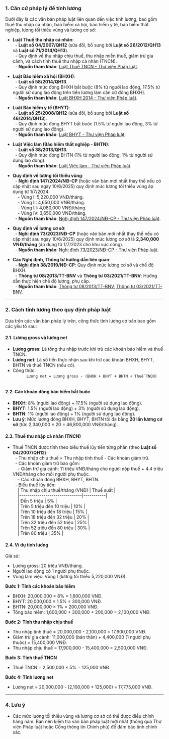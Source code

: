&nbsp;

### **1. Căn cứ pháp lý để tính lương**  
Dưới đây là các văn bản pháp luật liên quan đến việc tính lương, bao gồm thuế thu nhập cá nhân, bảo hiểm xã hội, bảo hiểm y tế, bảo hiểm thất nghiệp, lương tối thiểu vùng và lương cơ sở:

- **Luật Thuế thu nhập cá nhân**:  
  - **Luật số 04/2007/QH12** (sửa đổi, bổ sung bởi **Luật số 26/2012/QH13** và **Luật số 71/2014/QH13**).  
  - Quy định về thu nhập chịu thuế, thu nhập miễn thuế, giảm trừ gia cảnh, và cách tính thuế thu nhập cá nhân (TNCN).  
  - **Nguồn tham khảo**: [Luật Thuế TNCN - Thư viện Pháp luật](https://thuvienphapluat.vn/van-ban/Thue-Phi-Le-Phi/Luat-thue-thu-nhap-ca-nhan-2007-04-2007-QH12-50179.aspx).

- **Luật Bảo hiểm xã hội (BHXH)**:  
  - **Luật số 58/2014/QH13**.  
  - Quy định mức đóng BHXH bắt buộc (8% từ người lao động, 17.5% từ người sử dụng lao động trên tiền lương làm căn cứ đóng BHXH).  
  - **Nguồn tham khảo**: [Luật BHXH 2014 - Thư viện Pháp luật](https://thuvienphapluat.vn/van-ban/Bao-hiem/Luat-bao-hiem-xa-hoi-2014-58-2014-QH13-259328.aspx).

- **Luật Bảo hiểm y tế (BHYT)**:  
  - **Luật số 25/2008/QH12** (sửa đổi, bổ sung bởi **Luật số 46/2014/QH13**).  
  - Quy định mức đóng BHYT bắt buộc (1.5% từ người lao động, 3% từ người sử dụng lao động).  
  - **Nguồn tham khảo**: [Luật BHYT - Thư viện Pháp luật](https://thuvienphapluat.vn/van-ban/Bao-hiem/Luat-bao-hiem-y-te-2008-25-2008-QH12-66947.aspx).

- **Luật Việc làm (Bảo hiểm thất nghiệp - BHTN)**:  
  - **Luật số 38/2013/QH13**.  
  - Quy định mức đóng BHTN (1% từ người lao động, 1% từ người sử dụng lao động).  
  - **Nguồn tham khảo**: [Luật Việc làm - Thư viện Pháp luật](https://thuvienphapluat.vn/van-ban/Lao-dong-Tien-luong/Luat-viec-lam-2013-38-2013-QH13-208163.aspx).

- **Quy định về lương tối thiểu vùng**:  
  - **Nghị định 147/2024/NĐ-CP** (hoặc văn bản mới nhất thay thế nếu có cập nhật sau ngày 10/6/2025) quy định mức lương tối thiểu vùng áp dụng từ 1/7/2024:  
    - Vùng I: 5,220,000 VNĐ/tháng.  
    - Vùng II: 4,650,000 VNĐ/tháng.  
    - Vùng III: 4,080,000 VNĐ/tháng.  
    - Vùng IV: 3,650,000 VNĐ/tháng.  
  - **Nguồn tham khảo**: [Nghị định 147/2024/NĐ-CP - Thư viện Pháp luật](https://thuvienphapluat.vn/van-ban/Lao-dong-Tien-luong/Nghi-dinh-147-2024-ND-CP-luong-toi-thieu-doi-voi-nguoi-lao-dong-lam-viec-theo-hop-dong-lao-dong-606053.aspx).

- **Quy định về lương cơ sở**:  
  - **Nghị định 73/2023/NĐ-CP** (hoặc văn bản mới nhất thay thế nếu có cập nhật sau ngày 10/6/2025) quy định mức lương cơ sở là **2,340,000 VNĐ/tháng** (áp dụng từ 1/7/2023 cho khu vực công).  
  - **Nguồn tham khảo**: [Nghị định 73/2023/NĐ-CP - Thư viện Pháp luật](https://thuvienphapluat.vn/van-ban/Lao-dong-Tien-luong/Nghi-dinh-73-2023-ND-CP-muc-luong-co-so-doi-voi-can-bo-cong-chuc-vien-chuc-569278.aspx).

- **Các Nghị định, Thông tư hướng dẫn liên quan**:  
  - **Nghị định 38/2019/NĐ-CP**: Quy định mức lương cơ sở và chế độ BHXH.  
  - **Thông tư 08/2013/TT-BNV** và **Thông tư 03/2021/TT-BNV**: Hướng dẫn thực hiện chế độ lương, phụ cấp.  
  - **Nguồn tham khảo**: [Thông tư 08/2013/TT-BNV](https://thuvienphapluat.vn/van-ban/Lao-dong-Tien-luong/Thong-tu-08-2013-TT-BNV-huong-dan-thuc-hien-che-do-luong-211335.aspx), [Thông tư 03/2021/TT-BNV](https://thuvienphapluat.vn/van-ban/Lao-dong-Tien-luong/Thong-tu-03-2021-TT-BNV-huong-dan-thuc-hien-che-do-luong-469408.aspx).

---

### **2. Cách tính lương theo quy định pháp luật**  
Dựa trên các văn bản pháp lý trên, công thức tính lương cơ bản bao gồm các yếu tố sau:

#### **2.1. Lương gross và lương net**  
- **Lương gross**: Là tổng thu nhập trước khi trừ các khoản bảo hiểm và thuế TNCN.  
- **Lương net**: Là số tiền thực nhận sau khi trừ các khoản BHXH, BHYT, BHTN và thuế TNCN (nếu có).  
- Công thức:  
  ```  
  Lương net = Lương gross - (BHXH + BHYT + BHTN + Thuế TNCN)  
  ```

#### **2.2. Các khoản đóng bảo hiểm bắt buộc**  
- **BHXH**: 8% (người lao động) + 17.5% (người sử dụng lao động).  
- **BHYT**: 1.5% (người lao động) + 3% (người sử dụng lao động).  
- **BHTN**: 1% (người lao động) + 1% (người sử dụng lao động).  
- **Lưu ý**: Mức lương đóng BHXH, BHYT, BHTN tối đa bằng **20 lần lương cơ sở** (tức 2,340,000 × 20 = 46,800,000 VNĐ/tháng).

#### **2.3. Thuế thu nhập cá nhân (TNCN)**  
- Thuế TNCN được tính theo biểu thuế lũy tiến từng phần (theo **Luật số 04/2007/QH12**):  
  - Thu nhập chịu thuế = Thu nhập tính thuế - Các khoản giảm trừ.  
  - Các khoản giảm trừ bao gồm:  
    - Giảm trừ gia cảnh: 11 triệu VNĐ/tháng cho người nộp thuế + 4.4 triệu VNĐ/tháng cho mỗi người phụ thuộc.  
    - Các khoản đóng BHXH, BHYT, BHTN.  
  - Biểu thuế lũy tiến:  
    | Thu nhập chịu thuế/tháng (VNĐ) | Thuế suất |  
    |-------------------------------|-----------|  
    | Đến 5 triệu                   | 5%        |  
    | Trên 5 triệu đến 10 triệu      | 10%       |  
    | Trên 10 triệu đến 18 triệu     | 15%       |  
    | Trên 18 triệu đến 32 triệu     | 20%       |  
    | Trên 32 triệu đến 52 triệu     | 25%       |  
    | Trên 52 triệu đến 80 triệu     | 30%       |  
    | Trên 80 triệu                  | 35%       |

#### **2.4. Ví dụ tính lương**  
Giả sử:  
- Lương gross: 20 triệu VNĐ/tháng.  
- Người lao động có 1 người phụ thuộc.  
- Vùng làm việc: Vùng I (lương tối thiểu 5,220,000 VNĐ).

**Bước 1: Tính các khoản bảo hiểm**  
- BHXH: 20,000,000 × 8% = 1,600,000 VNĐ.  
- BHYT: 20,000,000 × 1.5% = 300,000 VNĐ.  
- BHTN: 20,000,000 × 1% = 200,000 VNĐ.  
- Tổng bảo hiểm: 1,600,000 + 300,000 + 200,000 = 2,100,000 VNĐ.

**Bước 2: Tính thu nhập chịu thuế**  
- Thu nhập tính thuế = 20,000,000 - 2,100,000 = 17,900,000 VNĐ.  
- Giảm trừ gia cảnh: 11,000,000 (bản thân) + 4,400,000 (1 người phụ thuộc) = 15,400,000 VNĐ.  
- Thu nhập chịu thuế = 17,900,000 - 15,400,000 = 2,500,000 VNĐ.

**Bước 3: Tính thuế TNCN**  
- Thuế TNCN = 2,500,000 × 5% = 125,000 VNĐ.

**Bước 4: Tính lương net**  
- Lương net = 20,000,000 - (2,100,000 + 125,000) = 17,775,000 VNĐ.

---

### **4. Lưu ý**  
- Các mức lương tối thiểu vùng và lương cơ sở có thể được điều chỉnh hàng năm. Bạn nên kiểm tra văn bản pháp luật mới nhất (thông qua Thư viện Pháp luật hoặc Cổng thông tin Chính phủ) để đảm bảo tính chính xác.  
